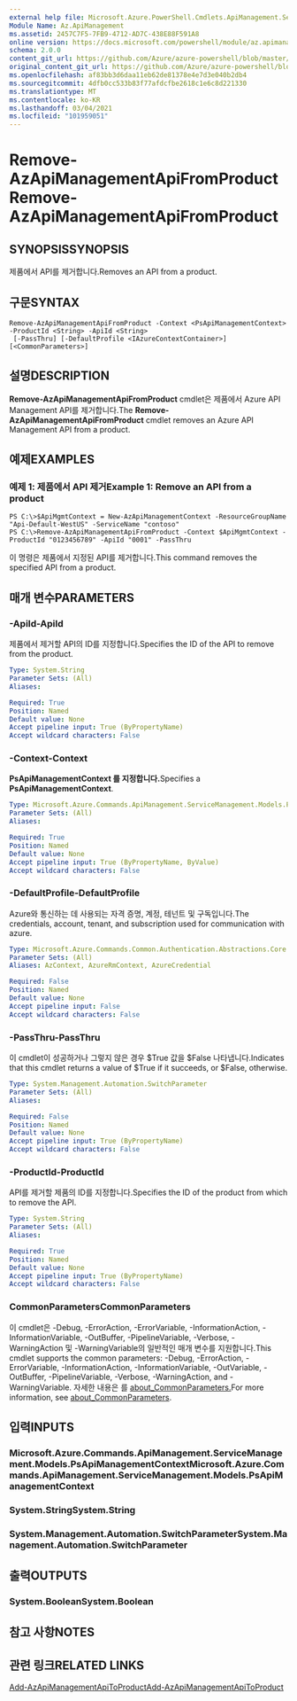 ```yaml
---
external help file: Microsoft.Azure.PowerShell.Cmdlets.ApiManagement.ServiceManagement.dll-Help.xml
Module Name: Az.ApiManagement
ms.assetid: 2457C7F5-7FB9-4712-AD7C-438E88F591A8
online version: https://docs.microsoft.com/powershell/module/az.apimanagement/remove-azapimanagementapifromproduct
schema: 2.0.0
content_git_url: https://github.com/Azure/azure-powershell/blob/master/src/ApiManagement/ApiManagement/help/Remove-AzApiManagementApiFromProduct.md
original_content_git_url: https://github.com/Azure/azure-powershell/blob/master/src/ApiManagement/ApiManagement/help/Remove-AzApiManagementApiFromProduct.md
ms.openlocfilehash: af83bb3d6daa11eb62de81378e4e7d3e040b2db4
ms.sourcegitcommit: 4dfb0cc533b83f77afdcfbe2618c1e6c8d221330
ms.translationtype: MT
ms.contentlocale: ko-KR
ms.lasthandoff: 03/04/2021
ms.locfileid: "101959051"
---
```

# <span data-ttu-id="b0bf5-101">Remove-AzApiManagementApiFromProduct</span><span class="sxs-lookup"><span data-stu-id="b0bf5-101">Remove-AzApiManagementApiFromProduct</span></span>

## <span data-ttu-id="b0bf5-102">SYNOPSIS</span><span class="sxs-lookup"><span data-stu-id="b0bf5-102">SYNOPSIS</span></span>
<span data-ttu-id="b0bf5-103">제품에서 API를 제거합니다.</span><span class="sxs-lookup"><span data-stu-id="b0bf5-103">Removes an API from a product.</span></span>

## <span data-ttu-id="b0bf5-104">구문</span><span class="sxs-lookup"><span data-stu-id="b0bf5-104">SYNTAX</span></span>

```
Remove-AzApiManagementApiFromProduct -Context <PsApiManagementContext> -ProductId <String> -ApiId <String>
 [-PassThru] [-DefaultProfile <IAzureContextContainer>] [<CommonParameters>]
```

## <span data-ttu-id="b0bf5-105">설명</span><span class="sxs-lookup"><span data-stu-id="b0bf5-105">DESCRIPTION</span></span>
<span data-ttu-id="b0bf5-106">**Remove-AzApiManagementApiFromProduct** cmdlet은 제품에서 Azure API Management API를 제거합니다.</span><span class="sxs-lookup"><span data-stu-id="b0bf5-106">The **Remove-AzApiManagementApiFromProduct** cmdlet removes an Azure API Management API from a product.</span></span>

## <span data-ttu-id="b0bf5-107">예제</span><span class="sxs-lookup"><span data-stu-id="b0bf5-107">EXAMPLES</span></span>

### <span data-ttu-id="b0bf5-108">예제 1: 제품에서 API 제거</span><span class="sxs-lookup"><span data-stu-id="b0bf5-108">Example 1: Remove an API from a product</span></span>
```
PS C:\>$ApiMgmtContext = New-AzApiManagementContext -ResourceGroupName "Api-Default-WestUS" -ServiceName "contoso"
PS C:\>Remove-AzApiManagementApiFromProduct -Context $ApiMgmtContext -ProductId "0123456789" -ApiId "0001" -PassThru
```

<span data-ttu-id="b0bf5-109">이 명령은 제품에서 지정된 API를 제거합니다.</span><span class="sxs-lookup"><span data-stu-id="b0bf5-109">This command removes the specified API from a product.</span></span>

## <span data-ttu-id="b0bf5-110">매개 변수</span><span class="sxs-lookup"><span data-stu-id="b0bf5-110">PARAMETERS</span></span>

### <span data-ttu-id="b0bf5-111">-ApiId</span><span class="sxs-lookup"><span data-stu-id="b0bf5-111">-ApiId</span></span>
<span data-ttu-id="b0bf5-112">제품에서 제거할 API의 ID를 지정합니다.</span><span class="sxs-lookup"><span data-stu-id="b0bf5-112">Specifies the ID of the API to remove from the product.</span></span>

```yaml
Type: System.String
Parameter Sets: (All)
Aliases:

Required: True
Position: Named
Default value: None
Accept pipeline input: True (ByPropertyName)
Accept wildcard characters: False
```

### <span data-ttu-id="b0bf5-113">-Context</span><span class="sxs-lookup"><span data-stu-id="b0bf5-113">-Context</span></span>
<span data-ttu-id="b0bf5-114">**PsApiManagementContext 를 지정합니다.**</span><span class="sxs-lookup"><span data-stu-id="b0bf5-114">Specifies a **PsApiManagementContext**.</span></span>

```yaml
Type: Microsoft.Azure.Commands.ApiManagement.ServiceManagement.Models.PsApiManagementContext
Parameter Sets: (All)
Aliases:

Required: True
Position: Named
Default value: None
Accept pipeline input: True (ByPropertyName, ByValue)
Accept wildcard characters: False
```

### <span data-ttu-id="b0bf5-115">-DefaultProfile</span><span class="sxs-lookup"><span data-stu-id="b0bf5-115">-DefaultProfile</span></span>
<span data-ttu-id="b0bf5-116">Azure와 통신하는 데 사용되는 자격 증명, 계정, 테넌트 및 구독입니다.</span><span class="sxs-lookup"><span data-stu-id="b0bf5-116">The credentials, account, tenant, and subscription used for communication with azure.</span></span>

```yaml
Type: Microsoft.Azure.Commands.Common.Authentication.Abstractions.Core.IAzureContextContainer
Parameter Sets: (All)
Aliases: AzContext, AzureRmContext, AzureCredential

Required: False
Position: Named
Default value: None
Accept pipeline input: False
Accept wildcard characters: False
```

### <span data-ttu-id="b0bf5-117">-PassThru</span><span class="sxs-lookup"><span data-stu-id="b0bf5-117">-PassThru</span></span>
<span data-ttu-id="b0bf5-118">이 cmdlet이 성공하거나 그렇지 않은 경우 $True 값을 $False 나타냅니다.</span><span class="sxs-lookup"><span data-stu-id="b0bf5-118">Indicates that this cmdlet returns a value of $True if it succeeds, or $False, otherwise.</span></span>

```yaml
Type: System.Management.Automation.SwitchParameter
Parameter Sets: (All)
Aliases:

Required: False
Position: Named
Default value: None
Accept pipeline input: True (ByPropertyName)
Accept wildcard characters: False
```

### <span data-ttu-id="b0bf5-119">-ProductId</span><span class="sxs-lookup"><span data-stu-id="b0bf5-119">-ProductId</span></span>
<span data-ttu-id="b0bf5-120">API를 제거할 제품의 ID를 지정합니다.</span><span class="sxs-lookup"><span data-stu-id="b0bf5-120">Specifies the ID of the product from which to remove the API.</span></span>

```yaml
Type: System.String
Parameter Sets: (All)
Aliases:

Required: True
Position: Named
Default value: None
Accept pipeline input: True (ByPropertyName)
Accept wildcard characters: False
```

### <span data-ttu-id="b0bf5-121">CommonParameters</span><span class="sxs-lookup"><span data-stu-id="b0bf5-121">CommonParameters</span></span>
<span data-ttu-id="b0bf5-122">이 cmdlet은 -Debug, -ErrorAction, -ErrorVariable, -InformationAction, -InformationVariable, -OutBuffer, -PipelineVariable, -Verbose, -WarningAction 및 -WarningVariable의 일반적인 매개 변수를 지원합니다.</span><span class="sxs-lookup"><span data-stu-id="b0bf5-122">This cmdlet supports the common parameters: -Debug, -ErrorAction, -ErrorVariable, -InformationAction, -InformationVariable, -OutVariable, -OutBuffer, -PipelineVariable, -Verbose, -WarningAction, and -WarningVariable.</span></span> <span data-ttu-id="b0bf5-123">자세한 내용은 를 [about_CommonParameters.](http://go.microsoft.com/fwlink/?LinkID=113216)</span><span class="sxs-lookup"><span data-stu-id="b0bf5-123">For more information, see [about_CommonParameters](http://go.microsoft.com/fwlink/?LinkID=113216).</span></span>

## <span data-ttu-id="b0bf5-124">입력</span><span class="sxs-lookup"><span data-stu-id="b0bf5-124">INPUTS</span></span>

### <span data-ttu-id="b0bf5-125">Microsoft.Azure.Commands.ApiManagement.ServiceManagement.Models.PsApiManagementContext</span><span class="sxs-lookup"><span data-stu-id="b0bf5-125">Microsoft.Azure.Commands.ApiManagement.ServiceManagement.Models.PsApiManagementContext</span></span>

### <span data-ttu-id="b0bf5-126">System.String</span><span class="sxs-lookup"><span data-stu-id="b0bf5-126">System.String</span></span>

### <span data-ttu-id="b0bf5-127">System.Management.Automation.SwitchParameter</span><span class="sxs-lookup"><span data-stu-id="b0bf5-127">System.Management.Automation.SwitchParameter</span></span>

## <span data-ttu-id="b0bf5-128">출력</span><span class="sxs-lookup"><span data-stu-id="b0bf5-128">OUTPUTS</span></span>

### <span data-ttu-id="b0bf5-129">System.Boolean</span><span class="sxs-lookup"><span data-stu-id="b0bf5-129">System.Boolean</span></span>

## <span data-ttu-id="b0bf5-130">참고 사항</span><span class="sxs-lookup"><span data-stu-id="b0bf5-130">NOTES</span></span>

## <span data-ttu-id="b0bf5-131">관련 링크</span><span class="sxs-lookup"><span data-stu-id="b0bf5-131">RELATED LINKS</span></span>

[<span data-ttu-id="b0bf5-132">Add-AzApiManagementApiToProduct</span><span class="sxs-lookup"><span data-stu-id="b0bf5-132">Add-AzApiManagementApiToProduct</span></span>](./Add-AzApiManagementApiToProduct.md)


